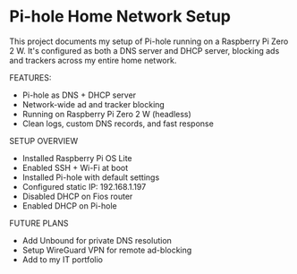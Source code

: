 # Pi-hole Home Network Setup
This project documents my setup of Pi-hole running on a Raspberry Pi Zero 2 W. It's configured as both a DNS server and DHCP server, blocking ads and trackers across my entire home network.

FEATURES:

- Pi-hole as DNS + DHCP server
- Network-wide ad and tracker blocking
- Running on Raspberry Pi Zero 2 W (headless)
- Clean logs, custom DNS records, and fast response

SETUP OVERVIEW
- Installed Raspberry Pi OS Lite
- Enabled SSH + Wi-Fi at boot
- Installed Pi-hole with default settings
- Configured static IP: 192.168.1.197
- Disabled DHCP on Fios router
- Enabled DHCP on Pi-hole

FUTURE PLANS
- Add Unbound for private DNS resolution
- Setup WireGuard VPN for remote ad-blocking
- Add to my IT portfolio

